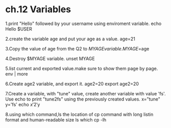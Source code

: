 #  ch.12 Variables
1.print "Hello" followed by your username using enviroment variable.
echo Hello $USER

2.create the variable age and put your age as a value.
age=21 

3.Copy the value of age from the Q2 to $MYAGE variable.
MYAGE=$age

4.Destroy $MYAGE variable.
unset MYAGE

5.list current and exported value.make sure to show them page by page.
env | more

6.Create age2 variable, and export it.
age2=20 export age2=20

7.Create a variable, with "tune" value, create another variable with value 'fs'. Use echo to print "tune2fs" using the previously created values.
x="tune" y='fs' echo $x'2'$y


8.using which command,ls the location of cp command  with long listin format and human-readable size
ls which cp -lh


